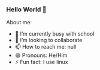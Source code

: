 ### Hello World 👋

<!--
**GreyHat2/GreyHat2** is a ✨ _special_ ✨ repository because its `README.md` (this file) appears on your GitHub profile.-->

About me:

- 🔭 I’m currently busy with school
- 👯 I’m looking to collaborate
- 📫 How to reach me: null
- 😄 Pronouns: He/Him
- ⚡ Fun fact: I use linux
